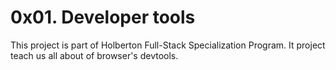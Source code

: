 # 0x01. Developer tools

This project is part of Holberton Full-Stack Specialization Program.
It project teach us all about of browser's devtools.
